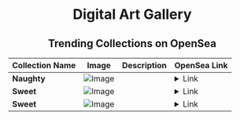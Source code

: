<div align="center">

# Digital Art Gallery

## Trending Collections on OpenSea

| Collection Name                       | Image                                                                                     | Description                       | OpenSea Link                                                                                          |
|---------------------------------------|-------------------------------------------------------------------------------------------|-----------------------------------|--------------------------------------------------------------------------------------------------------|
| **Naughty** | ![Image](https://i.seadn.io/s/raw/files/b1cba9739681ba32e210da878991834c.jpg?w=500&auto=format?w=200&auto=format) |  | <details><summary>Link</summary>[Naughty](https://opensea.io/collection/naughty-322)</details> |
| **Sweet** | ![Image](https://i.seadn.io/s/raw/files/5781bb53cc7ee0cc68ecc8030eef9006.jpg?w=500&auto=format?w=200&auto=format) |  | <details><summary>Link</summary>[Sweet](https://opensea.io/collection/sweet-460)</details> |
| **Sweet** | ![Image](https://i.seadn.io/s/raw/files/5781bb53cc7ee0cc68ecc8030eef9006.jpg?w=500&auto=format?w=200&auto=format) |  | <details><summary>Link</summary>[Sweet](https://opensea.io/collection/sweet-459)</details> |

</div>